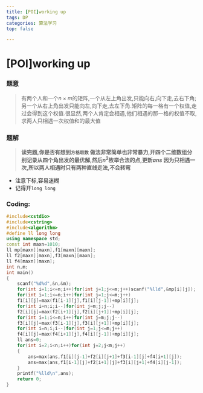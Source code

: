 ```yaml
---
title: [POI]working up
tags: DP
categories: 算法学习
top: false

---
```

# [POI]working up
### 题意
> 有两个人和一个$n \times m$的矩阵,一个从左上角出发,只能向右,向下走,去右下角;另一个从右上角出发只能向左,向下走,去左下角.矩阵的每一格有一个权值,走过会得到这个权值.很显然,两个人肯定会相遇,他们相遇的那一格的权值不取,求两人只相遇一次权值和的最大值

### 题解
> **读完题,你是否有想到`方格取数`
> 做法非常简单也非常暴力,开四个二维数组分别记录从四个角出发的最优解,然后$n^2$枚举合法的点,更新$ans$
> 因为只相遇一次,所以两人相遇时只有两种直线走法,不会转弯**
- 注意下标,容易迷糊
- 记得开`long long`
### Coding:
```cpp
#include<cstdio>
#include<cstring>
#include<algorithm>
#define ll long long
using namespace std;
const int maxn=1010;
ll mp[maxn][maxn],f1[maxn][maxn];
ll f2[maxn][maxn],f3[maxn][maxn];
ll f4[maxn][maxn];
int n,m;
int main()
{
	scanf("%d%d",&n,&m);
	for(int i=1;i<=n;i++)for(int j=1;j<=m;j++)scanf("%lld",&mp[i][j]);
	for(int i=1;i<=n;i++)for(int j=1;j<=m;j++)
	f1[i][j]=max(f1[i-1][j],f1[i][j-1])+mp[i][j];
	for(int i=n;i;i--)for(int j=m;j;j--)
	f2[i][j]=max(f2[i+1][j],f2[i][j+1])+mp[i][j];
	for(int i=1;i<=n;i++)for(int j=m;j;j--)
	f3[i][j]=max(f3[i-1][j],f3[i][j+1])+mp[i][j];
	for(int i=n;i;i--)for(int j=1;j<=m;j++)
	f4[i][j]=max(f4[i+1][j],f4[i][j-1])+mp[i][j];
	ll ans=0;
	for(int i=2;i<n;i++)for(int j=2;j<m;j++)
	{
		ans=max(ans,f1[i][j-1]+f2[i][j+1]+f3[i-1][j]+f4[i+1][j]);
		ans=max(ans,f1[i-1][j]+f2[i+1][j]+f3[i][j+1]+f4[i][j-1]);
	}
	printf("%lld\n",ans);
	return 0;
}
```
<!--stackedit_data:
eyJoaXN0b3J5IjpbLTIwNDc4NTE1MSw4MzExMjc2MzhdfQ==
-->